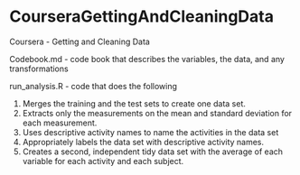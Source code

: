CourseraGettingAndCleaningData
==============================

Coursera - Getting and Cleaning Data

Codebook.md - code book that describes the variables, the data, and any transformations

run_analysis.R - code that does the following
1) Merges the training and the test sets to create one data set.
2) Extracts only the measurements on the mean and standard deviation for each measurement. 
3) Uses descriptive activity names to name the activities in the data set
4) Appropriately labels the data set with descriptive activity names. 
5) Creates a second, independent tidy data set with the average of each variable for each activity and each subject. 

